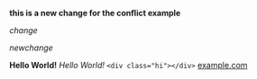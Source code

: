 **this is a new change for the conflict example**

*change*

*newchange*

**Hello World!**
*Hello World!*
`<div class="hi"></div>`
[example.com](www.example.com)